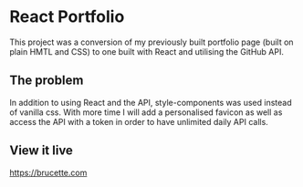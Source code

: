 # React Portfolio
This project was a conversion of my previously built portfolio page (built on plain HMTL and CSS) to one built with React and utilising the GitHub API. 

## The problem
In addition to using React and the API, style-components was used instead of vanilla css. With more time I will add a personalised favicon as well as access the API with a token in order to have unlimited daily API calls.

## View it live
https://brucette.com
